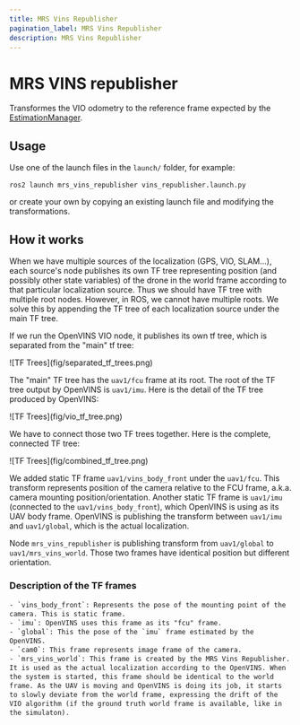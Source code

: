 ```yaml
---
title: MRS Vins Republisher
pagination_label: MRS Vins Republisher
description: MRS Vins Republisher
---
```


# MRS VINS republisher

Transformes the VIO odometry to the reference frame expected by the [EstimationManager](https://github.com/ctu-mrs/mrs_uav_managers).

## Usage

Use one of the launch files in the `launch/` folder, for example:
```
ros2 launch mrs_vins_republisher vins_republisher.launch.py
```
or create your own by copying an existing launch file and modifying the transformations.

## How it works

When we have multiple sources of the localization (GPS, VIO, SLAM...), each source's node publishes its own TF tree representing position (and possibly other state variables) of the drone in the world frame according to that particular localization source. Thus we should have TF tree with multiple root nodes. However, in ROS, we cannot have multiple roots. We solve this by appending the TF tree of each localization source under the main TF tree.

If we run the OpenVINS VIO node, it publishes its own tf tree, which is separated from the "main" tf tree:

<div style={{textAlign: 'center'}} className="separated_tf_trees-image-wrapper">
  ![TF Trees](fig/separated_tf_trees.png)
</div>

<style>
{`
  .separated_tf_trees-image-wrapper img {
    width: 100%;
    height: auto;
  }
`}
</style>

The "main" TF tree has the `uav1/fcu` frame at its root. The root of the TF tree output by OpenVINS is `uav1/imu`. Here is the detail of the TF tree produced by OpenVINS:

<div style={{textAlign: 'center'}} className="vio_tf_tree-image-wrapper">
  ![TF Trees](fig/vio_tf_tree.png)
</div>

<style>
{`
  .vio_tf_tree-image-wrapper img {
    width: 45%;
    height: auto;
  }
`}
</style>

We have to connect those two TF trees together. Here is the complete, connected TF tree:

<div style={{textAlign: 'center'}} className="combined_tf_tree-image-wrapper">
  ![TF Trees](fig/combined_tf_tree.png)
</div>

<style>
{`
  .combined_tf_tree-image-wrapper img {
    width: 70%;
    height: auto;
  }
`}
</style>

We added static TF frame `uav1/vins_body_front` under the `uav1/fcu`. This transform represents position of the camera relative to the FCU frame, a.k.a. camera mounting position/orientation. Another static TF frame is `uav1/imu` (connected to the `uav1/vins_body_front`), which OpenVINS is using as its UAV body frame. OpenVINS is publishing the transform between `uav1/imu` and `uav1/global`, which is the actual localization.

Node `mrs_vins_republisher` is publishing transform from `uav1/global` to `uav1/mrs_vins_world`. Those two frames have identical position but different orientation.

### Description of the TF frames

    - `vins_body_front`: Represents the pose of the mounting point of the camera. This is static frame.
    - `imu`: OpenVINS uses this frame as its "fcu" frame.
    - `global`: This the pose of the `imu` frame estimated by the OpenVINS.
    - `cam0`: This frame represents image frame of the camera.
    - `mrs_vins_world`: This frame is created by the MRS Vins Republisher. It is used as the actual localization according to the OpenVINS. When the system is started, this frame should be identical to the world frame. As the UAV is moving and OpenVINS is doing its job, it starts to slowly deviate from the world frame, expressing the drift of the VIO algorithm (if the ground truth world frame is available, like in the simulaton).

